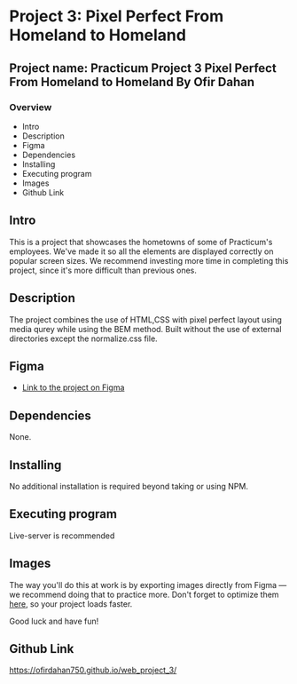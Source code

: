 # Project 3: Pixel Perfect From Homeland to Homeland

## Project name: Practicum Project 3 Pixel Perfect From Homeland to Homeland By Ofir Dahan

### Overview

- Intro
- Description
- Figma
- Dependencies
- Installing
- Executing program
- Images
- Github Link

## Intro

This is a project that showcases the hometowns of some of Practicum's employees. We've made it so all the elements are displayed correctly on popular screen sizes. We recommend investing more time in completing this project, since it's more difficult than previous ones.

## Description

The project combines the use of HTML,CSS with pixel perfect layout using media qurey while using the BEM method.
Built without the use of external directories except the normalize.css file.

## Figma

- [Link to the project on Figma](https://www.figma.com/file/1zCYcflj6BJx5VqOvXU9nb/Sprint-3-From-Homeland-to-Homeland-desktop-mobile?node-id=0%3A1)

## Dependencies

None.

## Installing

No additional installation is required beyond taking or using NPM.

## Executing program

Live-server is recommended

## Images

The way you'll do this at work is by exporting images directly from Figma — we recommend doing that to practice more. Don't forget to optimize them [here](https://tinypng.com/), so your project loads faster.

Good luck and have fun!

## Github Link

<https://ofirdahan750.github.io/web_project_3/>
